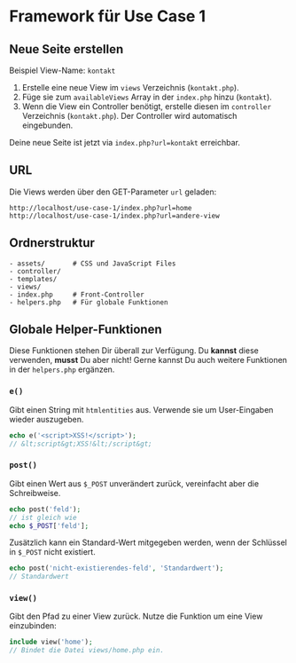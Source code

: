 # Framework für Use Case 1

## Neue Seite erstellen

Beispiel View-Name: `kontakt`

1. Erstelle eine neue View im `views` Verzeichnis (`kontakt.php`). 
2. Füge sie zum `availableViews` Array in der `index.php` hinzu (`kontakt`).
3. Wenn die View ein Controller benötigt, erstelle diesen im `controller` Verzeichnis (`kontakt.php`). Der Controller wird automatisch eingebunden.

Deine neue Seite ist jetzt via `index.php?url=kontakt` erreichbar.

## URL

Die Views werden über den GET-Parameter `url` geladen:

```
http://localhost/use-case-1/index.php?url=home
http://localhost/use-case-1/index.php?url=andere-view
```

## Ordnerstruktur

```
- assets/       # CSS und JavaScript Files
- controller/
- templates/
- views/
- index.php     # Front-Controller
- helpers.php   # Für globale Funktionen
```

## Globale Helper-Funktionen

Diese Funktionen stehen Dir überall zur Verfügung. Du __kannst__ diese verwenden, __musst__ Du aber nicht! Gerne kannst Du auch weitere Funktionen in der `helpers.php` ergänzen.

### `e()`

Gibt einen String mit `htmlentities` aus. Verwende sie um User-Eingaben wieder auszugeben.

```php
echo e('<script>XSS!</script>');
// &lt;script&gt;XSS!&lt;/script&gt;
```

### `post()`

Gibt einen Wert aus `$_POST` unverändert zurück, vereinfacht aber die Schreibweise.

```php
echo post('feld');
// ist gleich wie
echo $_POST['feld'];
```

Zusätzlich kann ein Standard-Wert mitgegeben werden, wenn der Schlüssel in `$_POST` nicht existiert.

```php
echo post('nicht-existierendes-feld', 'Standardwert');
// Standardwert
```

### `view()`

Gibt den Pfad zu einer View zurück. Nutze die Funktion um eine View einzubinden:

```php
include view('home');
// Bindet die Datei views/home.php ein.
```

